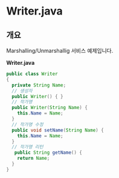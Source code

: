# Writer.java

## 개요 

Marshalling/Unmarshallig 서비스 예제입니다. 

**Writer.java**

```java
public class Writer 
{
  private String Name;
  // 생성자
  public Writer() { }
  // 작가명
  public Writer(String Name) {
    this.Name = Name;
  }
  // 작가명 수정
  public void setName(String Name) {
    this.Name = Name;
  }
  // 작가명 리턴 
   public String getName() {
    return Name;
  }
}
```
